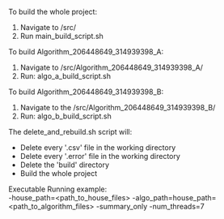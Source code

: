 To build the whole project:
1. Navigate to /src/
2. Run main_build_script.sh  

To build Algorithm_206448649_314939398_A:
1. Navigate to /src/Algorithm_206448649_314939398_A/
2. Run: algo_a_build_script.sh

To build Algorithm_206448649_314939398_B:
1. Navigate to the /src/Algorithm_206448649_314939398_B/
2. Run: algo_b_build_script.sh  

The delete_and_rebuild.sh script will:
- Delete every '.csv' file in the working directory
- Delete every '.error' file in the working directory
- Delete the 'build' directory
- Build the whole project

Executable Running example:  
-house_path=<path_to_house_files> -algo_path=house_path=<path_to_algorithm_files> -summary_only -num_threads=7
